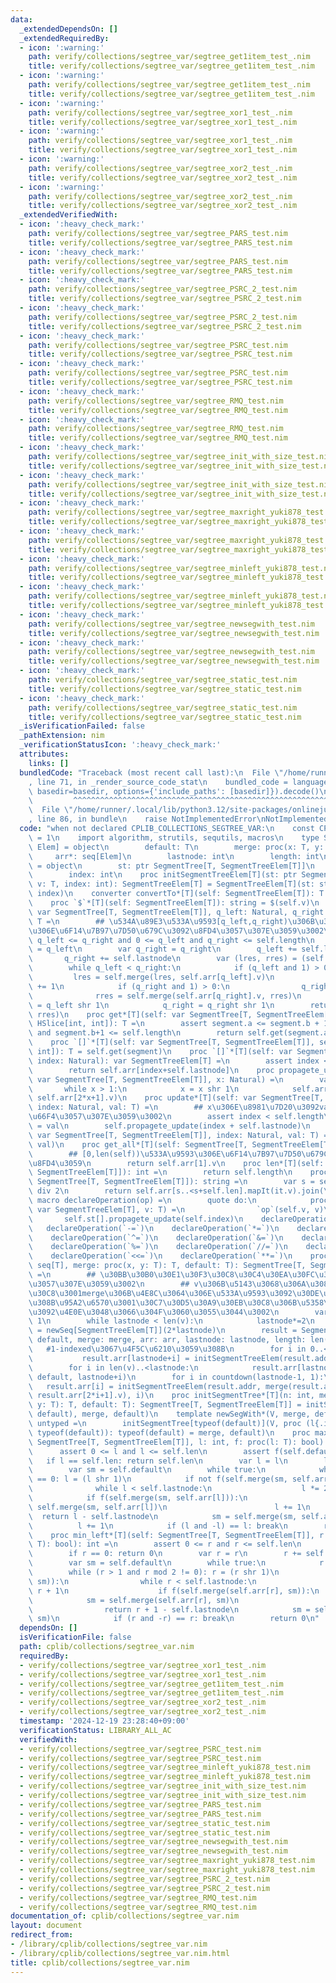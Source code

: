 ```yaml
---
data:
  _extendedDependsOn: []
  _extendedRequiredBy:
  - icon: ':warning:'
    path: verify/collections/segtree_var/segtree_get1item_test_.nim
    title: verify/collections/segtree_var/segtree_get1item_test_.nim
  - icon: ':warning:'
    path: verify/collections/segtree_var/segtree_get1item_test_.nim
    title: verify/collections/segtree_var/segtree_get1item_test_.nim
  - icon: ':warning:'
    path: verify/collections/segtree_var/segtree_xor1_test_.nim
    title: verify/collections/segtree_var/segtree_xor1_test_.nim
  - icon: ':warning:'
    path: verify/collections/segtree_var/segtree_xor1_test_.nim
    title: verify/collections/segtree_var/segtree_xor1_test_.nim
  - icon: ':warning:'
    path: verify/collections/segtree_var/segtree_xor2_test_.nim
    title: verify/collections/segtree_var/segtree_xor2_test_.nim
  - icon: ':warning:'
    path: verify/collections/segtree_var/segtree_xor2_test_.nim
    title: verify/collections/segtree_var/segtree_xor2_test_.nim
  _extendedVerifiedWith:
  - icon: ':heavy_check_mark:'
    path: verify/collections/segtree_var/segtree_PARS_test.nim
    title: verify/collections/segtree_var/segtree_PARS_test.nim
  - icon: ':heavy_check_mark:'
    path: verify/collections/segtree_var/segtree_PARS_test.nim
    title: verify/collections/segtree_var/segtree_PARS_test.nim
  - icon: ':heavy_check_mark:'
    path: verify/collections/segtree_var/segtree_PSRC_2_test.nim
    title: verify/collections/segtree_var/segtree_PSRC_2_test.nim
  - icon: ':heavy_check_mark:'
    path: verify/collections/segtree_var/segtree_PSRC_2_test.nim
    title: verify/collections/segtree_var/segtree_PSRC_2_test.nim
  - icon: ':heavy_check_mark:'
    path: verify/collections/segtree_var/segtree_PSRC_test.nim
    title: verify/collections/segtree_var/segtree_PSRC_test.nim
  - icon: ':heavy_check_mark:'
    path: verify/collections/segtree_var/segtree_PSRC_test.nim
    title: verify/collections/segtree_var/segtree_PSRC_test.nim
  - icon: ':heavy_check_mark:'
    path: verify/collections/segtree_var/segtree_RMQ_test.nim
    title: verify/collections/segtree_var/segtree_RMQ_test.nim
  - icon: ':heavy_check_mark:'
    path: verify/collections/segtree_var/segtree_RMQ_test.nim
    title: verify/collections/segtree_var/segtree_RMQ_test.nim
  - icon: ':heavy_check_mark:'
    path: verify/collections/segtree_var/segtree_init_with_size_test.nim
    title: verify/collections/segtree_var/segtree_init_with_size_test.nim
  - icon: ':heavy_check_mark:'
    path: verify/collections/segtree_var/segtree_init_with_size_test.nim
    title: verify/collections/segtree_var/segtree_init_with_size_test.nim
  - icon: ':heavy_check_mark:'
    path: verify/collections/segtree_var/segtree_maxright_yuki878_test.nim
    title: verify/collections/segtree_var/segtree_maxright_yuki878_test.nim
  - icon: ':heavy_check_mark:'
    path: verify/collections/segtree_var/segtree_maxright_yuki878_test.nim
    title: verify/collections/segtree_var/segtree_maxright_yuki878_test.nim
  - icon: ':heavy_check_mark:'
    path: verify/collections/segtree_var/segtree_minleft_yuki878_test.nim
    title: verify/collections/segtree_var/segtree_minleft_yuki878_test.nim
  - icon: ':heavy_check_mark:'
    path: verify/collections/segtree_var/segtree_minleft_yuki878_test.nim
    title: verify/collections/segtree_var/segtree_minleft_yuki878_test.nim
  - icon: ':heavy_check_mark:'
    path: verify/collections/segtree_var/segtree_newsegwith_test.nim
    title: verify/collections/segtree_var/segtree_newsegwith_test.nim
  - icon: ':heavy_check_mark:'
    path: verify/collections/segtree_var/segtree_newsegwith_test.nim
    title: verify/collections/segtree_var/segtree_newsegwith_test.nim
  - icon: ':heavy_check_mark:'
    path: verify/collections/segtree_var/segtree_static_test.nim
    title: verify/collections/segtree_var/segtree_static_test.nim
  - icon: ':heavy_check_mark:'
    path: verify/collections/segtree_var/segtree_static_test.nim
    title: verify/collections/segtree_var/segtree_static_test.nim
  _isVerificationFailed: false
  _pathExtension: nim
  _verificationStatusIcon: ':heavy_check_mark:'
  attributes:
    links: []
  bundledCode: "Traceback (most recent call last):\n  File \"/home/runner/.local/lib/python3.12/site-packages/onlinejudge_verify/documentation/build.py\"\
    , line 71, in _render_source_code_stat\n    bundled_code = language.bundle(stat.path,\
    \ basedir=basedir, options={'include_paths': [basedir]}).decode()\n          \
    \         ^^^^^^^^^^^^^^^^^^^^^^^^^^^^^^^^^^^^^^^^^^^^^^^^^^^^^^^^^^^^^^^^^^^^^^^^^^^^^^^^^\n\
    \  File \"/home/runner/.local/lib/python3.12/site-packages/onlinejudge_verify/languages/nim.py\"\
    , line 86, in bundle\n    raise NotImplementedError\nNotImplementedError\n"
  code: "when not declared CPLIB_COLLECTIONS_SEGTREE_VAR:\n    const CPLIB_COLLECTIONS_SEGTREE_VAR*\
    \ = 1\n    import algorithm, strutils, sequtils, macros\n    type SegmentTree*[T,\
    \ Elem] = object\n        default: T\n        merge: proc(x: T, y: T): T\n   \
    \     arr*: seq[Elem]\n        lastnode: int\n        length: int\n    type SegmentTreeElem[T]\
    \ = object\n        st: ptr SegmentTree[T, SegmentTreeElem[T]]\n        v: T\n\
    \        index: int\n    proc initSegmentTreeElem[T](st: ptr SegmentTree[T, SegmentTreeElem[T]],\
    \ v: T, index: int): SegmentTreeElem[T] = SegmentTreeElem[T](st: st, v: v, index:\
    \ index)\n    converter convertTo*[T](self: SegmentTreeElem[T]): T = self.v\n\
    \    proc `$`*[T](self: SegmentTreeElem[T]): string = $(self.v)\n    proc get*[T](self:\
    \ var SegmentTree[T, SegmentTreeElem[T]], q_left: Natural, q_right: Natural):\
    \ T =\n        ## \u534A\u89E3\u533A\u9593[q_left,q_right)\u306B\u3064\u3044\u3066\
    \u306E\u6F14\u7B97\u7D50\u679C\u3092\u8FD4\u3057\u307E\u3059\u3002\n        assert\
    \ q_left <= q_right and 0 <= q_left and q_right <= self.length\n        var q_left\
    \ = q_left\n        var q_right = q_right\n        q_left += self.lastnode\n \
    \       q_right += self.lastnode\n        var (lres, rres) = (self.default, self.default)\n\
    \        while q_left < q_right:\n            if (q_left and 1) > 0:\n       \
    \         lres = self.merge(lres, self.arr[q_left].v)\n                q_left\
    \ += 1\n            if (q_right and 1) > 0:\n                q_right -= 1\n  \
    \              rres = self.merge(self.arr[q_right].v, rres)\n            q_left\
    \ = q_left shr 1\n            q_right = q_right shr 1\n        return self.merge(lres,\
    \ rres)\n    proc get*[T](self: var SegmentTree[T, SegmentTreeElem[T]], segment:\
    \ HSlice[int, int]): T =\n        assert segment.a <= segment.b + 1 and 0 <= segment.a\
    \ and segment.b+1 <= self.length\n        return self.get(segment.a, segment.b+1)\n\
    \    proc `[]`*[T](self: var SegmentTree[T, SegmentTreeElem[T]], segment: HSlice[int,\
    \ int]): T = self.get(segment)\n    proc `[]`*[T](self: var SegmentTree[T, SegmentTreeElem[T]],\
    \ index: Natural): var SegmentTreeElem[T] =\n        assert index < self.length\n\
    \        return self.arr[index+self.lastnode]\n    proc propagete_update[T](self:\
    \ var SegmentTree[T, SegmentTreeElem[T]], x: Natural) =\n        var x = x\n \
    \       while x > 1:\n            x = x shr 1\n            self.arr[x].v = self.merge(self.arr[2*x].v,\
    \ self.arr[2*x+1].v)\n    proc update*[T](self: var SegmentTree[T, SegmentTreeElem[T]],\
    \ index: Natural, val: T) =\n        ## x\u306E\u8981\u7D20\u3092val\u306B\u5909\
    \u66F4\u3057\u307E\u3059\u3002\n        assert index < self.length\n        self.arr[self.lastnode+index].v\
    \ = val\n        self.propagete_update(index + self.lastnode)\n    proc `[]=`*[T](self:\
    \ var SegmentTree[T, SegmentTreeElem[T]], index: Natural, val: T) = self.update(index,\
    \ val)\n    proc get_all*[T](self: SegmentTree[T, SegmentTreeElem[T]]): T =\n\
    \        ## [0,len(self))\u533A\u9593\u306E\u6F14\u7B97\u7D50\u679C\u3092O(1)\u3067\
    \u8FD4\u3059\n        return self.arr[1].v\n    proc len*[T](self: SegmentTree[T,\
    \ SegmentTreeElem[T]]): int =\n        return self.length\n    proc `$`*[T](self:\
    \ SegmentTree[T, SegmentTreeElem[T]]): string =\n        var s = self.arr.len\
    \ div 2\n        return self.arr[s..<s+self.len].mapIt(it.v).join(\" \")\n   \
    \ macro declareOperation(op) =\n        quote do:\n            proc `op`*[T](self:\
    \ var SegmentTreeElem[T], v: T) =\n                `op`(self.v, v)\n         \
    \       self.st[].propagete_update(self.index)\n    declareOperation(`+=`)\n \
    \   declareOperation(`-=`)\n    declareOperation(`*=`)\n    declareOperation(`/=`)\n\
    \    declareOperation(`^=`)\n    declareOperation(`&=`)\n    declareOperation(`|=`)\n\
    \    declareOperation(`%=`)\n    declareOperation(`//=`)\n    declareOperation(`>>=`)\n\
    \    declareOperation(`<<=`)\n    declareOperation(`**=`)\n    proc initSegmentTree*[T](v:\
    \ seq[T], merge: proc(x, y: T): T, default: T): SegmentTree[T, SegmentTreeElem[T]]\
    \ =\n        ## \u30BB\u30B0\u30E1\u30F3\u30C8\u30C4\u30EA\u30FC\u3092\u751F\u6210\
    \u3057\u307E\u3059\u3002\n        ## v\u306B\u5143\u3068\u306A\u308B\u30EA\u30B9\
    \u30C8\u3001merge\u306B\u4E8C\u3064\u306E\u533A\u9593\u3092\u30DE\u30FC\u30B8\u3059\
    \u308B\u95A2\u6570\u3001\u30C7\u30D5\u30A9\u30EB\u30C8\u306B\u5358\u4F4D\u5143\
    \u3092\u4E0E\u3048\u3066\u304F\u3060\u3055\u3044\u3002\n        var lastnode =\
    \ 1\n        while lastnode < len(v):\n            lastnode*=2\n        var arr\
    \ = newSeq[SegmentTreeElem[T]](2*lastnode)\n        result = SegmentTree[T, SegmentTreeElem[T]](default:\
    \ default, merge: merge, arr: arr, lastnode: lastnode, length: len(v))\n     \
    \   #1-indexed\u3067\u4F5C\u6210\u3059\u308B\n        for i in 0..<len(v):\n \
    \           result.arr[lastnode+i] = initSegmentTreeElem(result.addr, v[i], lastnode+i)\n\
    \        for i in len(v)..<lastnode:\n            result.arr[lastnode+i] = initSegmentTreeElem(result.addr,\
    \ default, lastnode+i)\n        for i in countdown(lastnode-1, 1):\n         \
    \   result.arr[i] = initSegmentTreeElem(result.addr, merge(result.arr[2*i].v,\
    \ result.arr[2*i+1].v), i)\n    proc initSegmentTree*[T](n: int, merge: proc(x,\
    \ y: T): T, default: T): SegmentTree[T, SegmentTreeElem[T]] = initSegmentTree(newSeqWith(n,\
    \ default), merge, default)\n    template newSegWith*(V, merge, default: untyped):\
    \ untyped =\n        initSegmentTree[typeof(default)](V, proc (l{.inject.}, r{.inject.}:\
    \ typeof(default)): typeof(default) = merge, default)\n    proc max_right*[T](self:\
    \ SegmentTree[T, SegmentTreeElem[T]], l: int, f: proc(l: T): bool): int =\n  \
    \      assert 0 <= l and l <= self.len\n        assert f(self.default)\n     \
    \   if l == self.len: return self.len\n        var l = l\n        l += self.lastnode\n\
    \        var sm = self.default\n        while true:\n            while l mod 2\
    \ == 0: l = (l shr 1)\n            if not f(self.merge(sm, self.arr[l])):\n  \
    \              while l < self.lastnode:\n                    l *= 2\n        \
    \            if f(self.merge(sm, self.arr[l])):\n                        sm =\
    \ self.merge(sm, self.arr[l])\n                        l += 1\n              \
    \  return l - self.lastnode\n            sm = self.merge(sm, self.arr[l])\n  \
    \          l += 1\n            if (l and -l) == l: break\n        return self.len\n\
    \    proc min_left*[T](self: SegmentTree[T, SegmentTreeElem[T]], r: int, f: proc(l:\
    \ T): bool): int =\n        assert 0 <= r and r <= self.len\n        assert f(self.default)\n\
    \        if r == 0: return 0\n        var r = r\n        r += self.lastnode\n\
    \        var sm = self.default\n        while true:\n            r -= 1\n    \
    \        while (r > 1 and r mod 2 != 0): r = (r shr 1)\n            if not f(self.merge(self.arr[r],\
    \ sm)):\n                while r < self.lastnode:\n                    r = 2 *\
    \ r + 1\n                    if f(self.merge(self.arr[r], sm)):\n            \
    \            sm = self.merge(self.arr[r], sm)\n                        r -= 1\n\
    \                return r + 1 - self.lastnode\n            sm = self.merge(self.arr[r],\
    \ sm)\n            if (r and -r) == r: break\n        return 0\n"
  dependsOn: []
  isVerificationFile: false
  path: cplib/collections/segtree_var.nim
  requiredBy:
  - verify/collections/segtree_var/segtree_xor1_test_.nim
  - verify/collections/segtree_var/segtree_xor1_test_.nim
  - verify/collections/segtree_var/segtree_get1item_test_.nim
  - verify/collections/segtree_var/segtree_get1item_test_.nim
  - verify/collections/segtree_var/segtree_xor2_test_.nim
  - verify/collections/segtree_var/segtree_xor2_test_.nim
  timestamp: '2024-12-19 23:28:40+09:00'
  verificationStatus: LIBRARY_ALL_AC
  verifiedWith:
  - verify/collections/segtree_var/segtree_PSRC_test.nim
  - verify/collections/segtree_var/segtree_PSRC_test.nim
  - verify/collections/segtree_var/segtree_minleft_yuki878_test.nim
  - verify/collections/segtree_var/segtree_minleft_yuki878_test.nim
  - verify/collections/segtree_var/segtree_init_with_size_test.nim
  - verify/collections/segtree_var/segtree_init_with_size_test.nim
  - verify/collections/segtree_var/segtree_PARS_test.nim
  - verify/collections/segtree_var/segtree_PARS_test.nim
  - verify/collections/segtree_var/segtree_static_test.nim
  - verify/collections/segtree_var/segtree_static_test.nim
  - verify/collections/segtree_var/segtree_newsegwith_test.nim
  - verify/collections/segtree_var/segtree_newsegwith_test.nim
  - verify/collections/segtree_var/segtree_maxright_yuki878_test.nim
  - verify/collections/segtree_var/segtree_maxright_yuki878_test.nim
  - verify/collections/segtree_var/segtree_PSRC_2_test.nim
  - verify/collections/segtree_var/segtree_PSRC_2_test.nim
  - verify/collections/segtree_var/segtree_RMQ_test.nim
  - verify/collections/segtree_var/segtree_RMQ_test.nim
documentation_of: cplib/collections/segtree_var.nim
layout: document
redirect_from:
- /library/cplib/collections/segtree_var.nim
- /library/cplib/collections/segtree_var.nim.html
title: cplib/collections/segtree_var.nim
---
```

